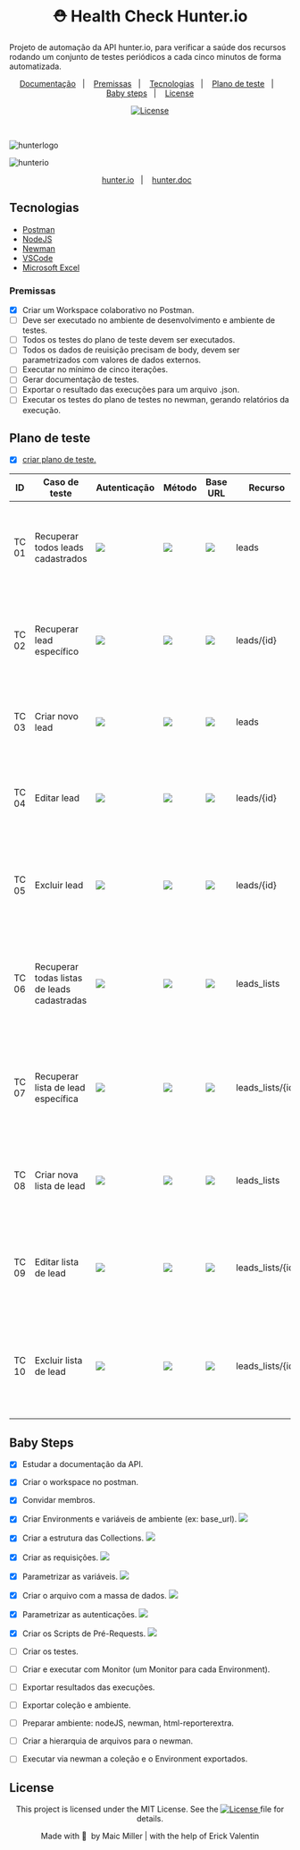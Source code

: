<div text align="center">

# ⛑ Health Check Hunter.io

</div>

Projeto de automação da API hunter.io, para verificar a saúde dos recursos rodando um conjunto de testes periódicos a cada cinco minutos de forma automatizada.

<p align="center">
  <a href="#Documentação">Documentação</a>&nbsp;&nbsp;&nbsp;|&nbsp;&nbsp;&nbsp;
  <a href="#Premissas">Premissas</a>&nbsp;&nbsp;&nbsp;|&nbsp;&nbsp;&nbsp;
  <a href="#Tecnologias">Tecnologias</a>&nbsp;&nbsp;&nbsp;|&nbsp;&nbsp;&nbsp;
  <a href="#Plano-de-teste">Plano de teste</a>&nbsp;&nbsp;&nbsp;|&nbsp;&nbsp;&nbsp;
  <a href="#Baby-Steps">Baby steps</a>&nbsp;&nbsp;&nbsp;|&nbsp;&nbsp;&nbsp;
  <a href="#License">License</a>
</p>

<p align="center">
  <a href="https://mit-license.org/">
  <img src="https://img.shields.io/static/v1?label=license&message=MIT&color=5965E0&labelColor=121214" alt="License">
  </a>
</p>

<br>

![hunterlogo](https://user-images.githubusercontent.com/990877/132140715-c9058f6d-aa91-40c1-9f22-5f24f39e281c.png)

![hunterio](https://user-images.githubusercontent.com/990877/132139561-b0200e2c-5eea-40f2-9805-1cd51b279495.png)

<p align="center">
  <a href="https://hunter.io/">hunter.io</a>&nbsp;&nbsp;&nbsp;|&nbsp;&nbsp;&nbsp;
  <a href="https://hunter.io/api-documentation/v2">hunter.doc</a>&nbsp;&nbsp;&nbsp;
</p>

## Tecnologias

- [Postman](https://www.postman.com/)
- [NodeJS](https://nodejs.org/en/)
- [Newman](https://www.npmjs.com/package/newman)
- [VSCode](https://code.visualstudio.com/)
- [Microsoft Excel](https://www.microsoft.com/pt-br/microsoft-365/excel)

### Premissas

- [x] Criar um Workspace colaborativo no Postman.
- [ ] Deve ser executado no ambiente de desenvolvimento e ambiente de testes.
- [ ] Todos os testes do plano de teste devem ser executados.
- [ ] Todos os dados de reuisição precisam de body, devem ser parametrizados com valores de dados externos.
- [ ] Executar no mínimo de cinco iterações.
- [ ] Gerar documentação de testes.
- [ ] Exportar o resultado das execuções para um arquivo .json.
- [ ] Executar os testes do plano de testes no newman, gerando relatórios da execução.

## Plano de teste
- [x] [criar plano de teste.]()

<table>
<thead>
  <tr>
    <th>ID</th>
    <th>Caso de teste</th>
    <th>Autenticação</th>
     <th>Método</th>
     <th>Base URL</th>
     <th>Recurso</th>
     <th>Passos</th>
     <th>Resultado Esperado</th>
  </tr>
</thead>
<tbody>
  <tr>
    <td>TC 01</td>
    <td>Recuperar todos leads cadastrados</td>
    <td><img src="https://img.shields.io/badge/API-Key-lightgrey"></td>
    <td> <img src="https://img.shields.io/badge/%E2%87%A3-GET-green"> </td>
    <td><a href="https://hunter.io/api-documentation/v2"><img src="https://img.shields.io/badge/%F0%9F%A6%8A-URL-9cf"></a></td>
    <td>leads</td>
    <td>Enviar requisição GET assíncrona para recuperar todos leads</td>
    <td>
      <img src="https://img.shields.io/badge/STATUS%20CODE-200-success">
      <img src="https://img.shields.io/badge/String%20'OK'%20-response-success">
      <img src="https://img.shields.io/badge/Tempo%20Execu%C3%A7%C3%A3o%20-%3C%202s-success">
    </td>
  </tr>
  <tr>
    <td>TC 02</td>
    <td>Recuperar lead específico</td>
    <td><img src="https://img.shields.io/badge/API-Key-lightgrey"></td>
    <td><img src="https://img.shields.io/badge/%E2%87%A3-GET-green"></td>
    <td><a href="https://hunter.io/api-documentation/v2"><img src="https://img.shields.io/badge/%F0%9F%A6%8A-URL-9cf"></a></td>
    <td>leads/{id}</td>
    <td>Enviar requisição GET assíncrona para recuperar lead específico</td>
    <td>
      <img src="https://img.shields.io/badge/STATUS%20CODE-200-success">
      <img src="https://img.shields.io/badge/String%20'OK'%20-response-success">
      <img src="https://img.shields.io/badge/Tempo%20Execu%C3%A7%C3%A3o%20-%3C%202s-success">
    </td>
  </tr>
    <tr>
    <td>TC 03</td>
    <td>Criar novo lead</td>
    <td><img src="https://img.shields.io/badge/API-Key-lightgrey"></td>
    <td><img src="https://img.shields.io/badge/%E2%87%A1-POST-yellow"></td>
    <td><a href="https://hunter.io/api-documentation/v2"><img src="https://img.shields.io/badge/%F0%9F%A6%8A-URL-9cf"></a></td>
    <td>leads</td>
    <td>Enviar requisição POST assincrona para criar novo Lead</td>
    <td>
      <img src="https://img.shields.io/badge/STATUS%20CODE-200%2C%20201%2C%20202-success">
      <img src="https://img.shields.io/badge/String%20'Created'%20-response-success">
      <img src="https://img.shields.io/badge/Tempo%20Execu%C3%A7%C3%A3o%20-%3C%202s-success">
    </td>
  </tr>
    </tr>
    <tr>
    <td>TC 04</td>
    <td>Editar lead</td>
    <td><img src="https://img.shields.io/badge/API-Key-lightgrey"></td>
    <td><img src="https://img.shields.io/badge/%E2%87%A1-PUT-blue"></td>
    <td><a href="https://hunter.io/api-documentation/v2"><img src="https://img.shields.io/badge/%F0%9F%A6%8A-URL-9cf"></a></td>
    <td>leads/{id}</td>
    <td>Enviar requisição PUT assincrona para alterar Lead</td>
    <td>
      <img src="https://img.shields.io/badge/STATUS%20CODE-204-success">
      <img src="https://img.shields.io/badge/String%20'No%20Content'-response-success">
    </td>
  </tr>
    </tr>
    <tr>
    <td>TC 05</td>
    <td>Excluir lead</td>
    <td><img src="https://img.shields.io/badge/API-Key-lightgrey"></td>
    <td><img src="https://img.shields.io/badge/%E2%98%A0%EF%B8%8E-DEL-red"></td>
    <td><a href="https://hunter.io/api-documentation/v2"><img src="https://img.shields.io/badge/%F0%9F%A6%8A-URL-9cf"></a></td>
    <td>leads/{id}</td>
    <td>Enviar requisição DELETE assincrona para deletar lead específico</td>
    <td>
      <img src="https://img.shields.io/badge/STATUS%20CODE-204-success">
      <img src="https://img.shields.io/badge/String%20'No%20Content'-response-success">
    </td>
  </tr>
    </tr>
    <tr>
    <td>TC 06</td>
    <td>Recuperar todas listas de leads cadastradas</td>
    <td><img src="https://img.shields.io/badge/API-Key-lightgrey"></td>
    <td><img src="https://img.shields.io/badge/%E2%87%A3-GET-green"></td>
    <td><a href="https://hunter.io/api-documentation/v2"><img src="https://img.shields.io/badge/%F0%9F%A6%8A-URL-9cf"></a></td>
    <td>leads_lists</td>
    <td>Enviar requisição GET assíncrona para recuperar todas listas de leads</td>
    <td>
      <img src="https://img.shields.io/badge/STATUS%20CODE-200-success">
      <img src="https://img.shields.io/badge/String%20'OK'%20-response-success">
      <img src="https://img.shields.io/badge/Tempo%20Execu%C3%A7%C3%A3o%20-%3C%202s-success">
    </td>
  </tr>
    </tr>
    <tr>
    <td>TC 07</td>
    <td>Recuperar lista de lead específica</td>
    <td><img src="https://img.shields.io/badge/API-Key-lightgrey"></td>
    <td><img src="https://img.shields.io/badge/%E2%87%A3-GET-green"></td>
    <td><a href="https://hunter.io/api-documentation/v2"><img src="https://img.shields.io/badge/%F0%9F%A6%8A-URL-9cf"></a></td>
    <td>leads_lists/{id}</td>
    <td>Enviar requisição GET assíncrona para recuperar uma lista de leads específico</td>
    <td>
      <img src="https://img.shields.io/badge/STATUS%20CODE-200-success">
      <img src="https://img.shields.io/badge/String%20'OK'%20-response-success">
      <img src="https://img.shields.io/badge/Tempo%20Execu%C3%A7%C3%A3o%20-%3C%202s-success">
    </td>
  </tr>
    </tr>
    <tr>
    <td>TC 08</td>
    <td>Criar nova lista de lead</td>
    <td><img src="https://img.shields.io/badge/API-Key-lightgrey"></td>
    <td><img src="https://img.shields.io/badge/%E2%87%A1-POST-yellow"></td>
    <td><a href="https://hunter.io/api-documentation/v2"><img src="https://img.shields.io/badge/%F0%9F%A6%8A-URL-9cf"></a></td>
    <td>leads_lists</td>
    <td>Enviar requisição POST assincrona para criar nova lista de Lead</td>
    <td>
      <img src="https://img.shields.io/badge/STATUS%20CODE-200%2C%20201%2C%20202-success">
      <img src="https://img.shields.io/badge/String%20'Created'%20-response-success">
      <img src="https://img.shields.io/badge/Tempo%20Execu%C3%A7%C3%A3o%20-%3C%202s-success">
    </td>
  </tr>
    </tr>
    <tr>
    <td>TC 09</td>
    <td>Editar lista de lead</td>
    <td><img src="https://img.shields.io/badge/API-Key-lightgrey"></td>
    <td><img src="https://img.shields.io/badge/%E2%87%A1-PUT-blue"></td>
    <td><a href="https://hunter.io/api-documentation/v2"><img src="https://img.shields.io/badge/%F0%9F%A6%8A-URL-9cf"></a></td>
    <td>leads_lists/{id}</td>
    <td>Enviar requisição PUT assincrona para alterar lista de Lead</td>
    <td>
      <img src="https://img.shields.io/badge/STATUS%20CODE-204-success">
      <img src="https://img.shields.io/badge/String%20'No%20Content'-response-success">
    </td>
  </tr>
    </tr>
    <tr>
    <td>TC 10</td>
    <td>Excluir lista de lead</td>
    <td><img src="https://img.shields.io/badge/API-Key-lightgrey"></td>
    <td><img src="https://img.shields.io/badge/%E2%98%A0%EF%B8%8E-DEL-red"></td>
    <td><a href="https://hunter.io/api-documentation/v2"><img src="https://img.shields.io/badge/%F0%9F%A6%8A-URL-9cf"></a></td>
    <td>leads_lists/{id}</td>
    <td>Enviar requisição DELETE assincrona para deletar uma lista de lead específica</td>
    <td>
      <img src="https://img.shields.io/badge/STATUS%20CODE-204-success">
      <img src="https://img.shields.io/badge/String%20'No%20Content'-response-success">
    </td>
  </tr>
  
</tbody>
</table>

## Baby Steps

- [x] Estudar a documentação da API.
- [x] Criar o workspace no postman.
- [x] Convidar membros.
- [x] Criar Environments e variáveis de ambiente (ex: base_url).
<a href="https://user-images.githubusercontent.com/990877/132260121-7f2d0e6b-8c12-45f1-9610-d2d69c52b77f.png"><img src="https://img.shields.io/badge/ex%3A%20-png-9cf"></a>

- [x] Criar a estrutura das Collections.
<a href="https://user-images.githubusercontent.com/990877/132251798-69de8aba-4a2d-4b07-a600-704f9f87144e.png"><img src="https://img.shields.io/badge/ex%3A%20-png-9cf"></a>

- [x] Criar as requisições.
<a href="https://user-images.githubusercontent.com/990877/132255845-64c58d75-74cf-4818-a7cd-6c90e2c18088.png"><img src="https://img.shields.io/badge/ex%3A%20-png-9cf"></a>

- [x] Parametrizar as variáveis.
<a href="https://user-images.githubusercontent.com/990877/132256061-500cc661-1bba-4c05-b1c5-a58aece176c4.png"><img src="https://img.shields.io/badge/ex%3A%20-png-9cf"></a>

- [x] Criar o arquivo com a massa de dados.
<a href="https://user-images.githubusercontent.com/990877/132259231-28ab0e36-d194-4943-a2eb-1d2fd7657fd3.png"><img src="https://img.shields.io/badge/ex%3A%20-png-9cf"></a>

- [x] Parametrizar as autenticações.
<a href="https://user-images.githubusercontent.com/990877/132256061-500cc661-1bba-4c05-b1c5-a58aece176c4.png"><img src="https://img.shields.io/badge/ex%3A%20-png-9cf"></a>

- [x] Criar os Scripts de Pré-Requests.
<a href="https://user-images.githubusercontent.com/990877/132260029-62c8dcad-0f92-4ff1-afef-39672e3f375d.png"><img src="https://img.shields.io/badge/ex%3A%20-png-9cf"></a>

- [ ] Criar os testes.
- [ ] Criar e executar com Monitor (um Monitor para cada Environment).
- [ ] Exportar resultados das execuções.
- [ ] Exportar coleção e ambiente.
- [ ] Preparar ambiente: nodeJS, newman, html-reporterextra.
- [ ] Criar a hierarquia de arquivos para o newman.
- [ ] Executar via newman a coleção e o Environment exportados.

##

## License

<div align="center">
  
<p>This project is licensed under the MIT License. See the
  <a href="https://mit-license.org/">
  <img src="https://img.shields.io/static/v1?label=license&message=MIT&color=5965E0&labelColor=121214" alt="License">
  </a> file for details.</p>
<p> Made with 🧡 &nbsp;by Maic Miller | with the help of Erick Valentin</p>
  
<div>
